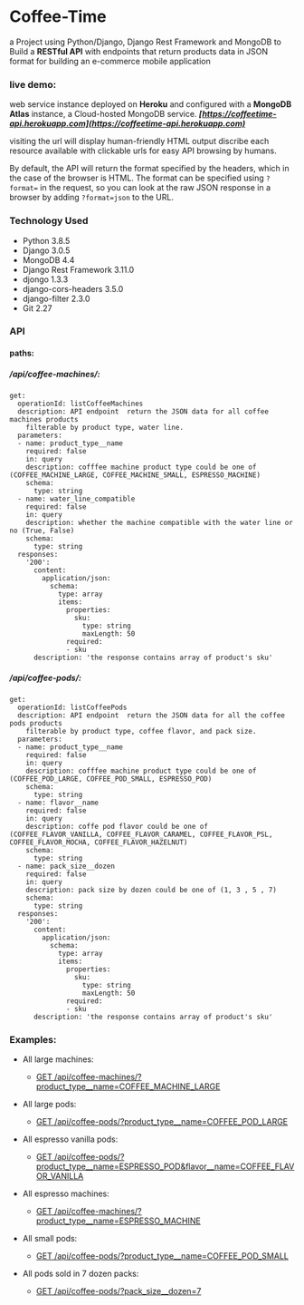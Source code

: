 # Coffee-Time
a Project using Python/Django, Django Rest Framework and MongoDB to Build a **RESTful API** with endpoints that return products data in JSON format for building an e-commerce mobile application

### live demo:
web service instance deployed on **Heroku** and configured with a **MongoDB Atlas** instance, a Cloud-hosted MongoDB service.
***[https://coffeetime-api.herokuapp.com](https://coffeetime-api.herokuapp.com)***

visiting the url will display human-friendly HTML output discribe each resource available with clickable urls for easy API browsing by humans.


By default, the API will return the format specified by the headers, which in the case of the browser is HTML. The format can be specified using `?format=` in the request, so you can look at the raw JSON response in a browser by adding `?format=json` to the URL.


### Technology Used

- Python 3.8.5
- Django 3.0.5
- MongoDB 4.4
- Django Rest Framework 3.11.0
- djongo 1.3.3
- django-cors-headers 3.5.0
- django-filter 2.3.0
- Git 2.27

### API
#### paths:
#####  /api/coffee-machines/:
    get:
      operationId: listCoffeeMachines
      description: API endpoint  return the JSON data for all coffee machines products
        filterable by product type, water line.
      parameters:
      - name: product_type__name
        required: false
        in: query
        description: cofffee machine product type could be one of (COFFEE_MACHINE_LARGE, COFFEE_MACHINE_SMALL, ESPRESSO_MACHINE)
        schema:
          type: string
      - name: water_line_compatible
        required: false
        in: query
        description: whether the machine compatible with the water line or no (True, False)
        schema:
          type: string
      responses:
        '200':
          content:
            application/json:
              schema:
                type: array
                items:
                  properties:
                    sku:
                      type: string
                      maxLength: 50
                  required:
                  - sku
          description: 'the response contains array of product's sku'
#####  /api/coffee-pods/:
    get:
      operationId: listCoffeePods
      description: API endpoint  return the JSON data for all the coffee pods products
        filterable by product type, coffee flavor, and pack size.
      parameters:
      - name: product_type__name
        required: false
        in: query
        description: cofffee machine product type could be one of (COFFEE_POD_LARGE, COFFEE_POD_SMALL, ESPRESSO_POD)
        schema:
          type: string
      - name: flavor__name
        required: false
        in: query
        description: coffe pod flavor could be one of (COFFEE_FLAVOR_VANILLA, COFFEE_FLAVOR_CARAMEL, COFFEE_FLAVOR_PSL, COFFEE_FLAVOR_MOCHA, COFFEE_FLAVOR_HAZELNUT)
        schema:
          type: string
      - name: pack_size__dozen
        required: false
        in: query
        description: pack size by dozen could be one of (1, 3 , 5 , 7)
        schema:
          type: string
      responses:
        '200':
          content:
            application/json:
              schema:
                type: array
                items:
                  properties:
                    sku:
                      type: string
                      maxLength: 50
                  required:
                  - sku
          description: 'the response contains array of product's sku'
          
### Examples:

- All large machines:
  - [GET /api/coffee-machines/?product_type__name=COFFEE_MACHINE_LARGE](https://coffeetime-api.herokuapp.com/api/coffee-machines/?format=json&product_type__name=COFFEE_MACHINE_LARGE)
  
 - All large pods:
   - [GET /api/coffee-pods/?product_type__name=COFFEE_POD_LARGE](https://coffeetime-api.herokuapp.com/api/coffee-pods/?format=json&product_type__name=COFFEE_POD_LARGE)
   
 - All espresso vanilla pods:
   - [GET /api/coffee-pods/?product_type__name=ESPRESSO_POD&flavor__name=COFFEE_FLAVOR_VANILLA](https://coffeetime-api.herokuapp.com/api/coffee-pods/?flavor__name=COFFEE_FLAVOR_VANILLA&format=json&product_type__name=ESPRESSO_POD)
 
 - All espresso machines:
   - [GET /api/coffee-machines/?product_type__name=ESPRESSO_MACHINE](https://coffeetime-api.herokuapp.com/api/coffee-machines/?format=json&product_type__name=ESPRESSO_MACHINE)
 
 - All small pods:
   - [GET /api/coffee-pods/?product_type__name=COFFEE_POD_SMALL](https://coffeetime-api.herokuapp.com/api/coffee-pods/?format=json&product_type__name=COFFEE_POD_SMALL)
 
 - All pods sold in 7 dozen packs:
   - [GET /api/coffee-pods/?pack_size__dozen=7](https://coffeetime-api.herokuapp.com/api/coffee-pods/?format=json&pack_size__dozen=7)
